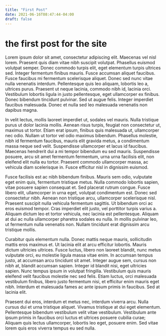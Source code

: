 ```yaml
---
title: "First Post"
date: 2021-06-16T08:47:44-04:00
draft: false
---
```


# the first post for the site

Lorem ipsum dolor sit amet, consectetur adipiscing elit. Maecenas vel nisl lorem. Praesent quis diam vitae nibh suscipit volutpat. Phasellus euismod volutpat semper. Donec commodo turpis elit, eget elementum turpis ultrices sed. Integer fermentum finibus mauris. Fusce accumsan aliquet faucibus. Fusce faucibus mi fermentum scelerisque aliquet. Donec sed nunc vitae nulla venenatis interdum. Pellentesque quis leo aliquam, lobortis leo a, ultrices purus. Praesent ut neque lacinia, commodo nibh id, lacinia orci. Vestibulum lobortis ligula in justo pellentesque, eget ullamcorper ex finibus. Donec bibendum tincidunt pulvinar. Sed ut augue felis. Integer imperdiet faucibus malesuada. Donec et nulla sed leo malesuada venenatis non dapibus magna.

In velit lectus, mollis laoreet imperdiet ut, sodales vel mauris. Nulla tristique purus ut dolor lacinia mollis. Aenean risus turpis, feugiat non consectetur ut, maximus ut tortor. Etiam erat ipsum, finibus quis malesuada ut, ullamcorper nec odio. Nullam ut tortor vel odio maximus bibendum. Phasellus molestie, nibh id fermentum faucibus, mauris elit gravida metus, a condimentum massa neque sed velit. Suspendisse ullamcorper et lacus id faucibus. Maecenas hendrerit dui a mi tempor bibendum eu sed mauris. Suspendisse posuere, arcu sit amet fermentum fermentum, urna urna facilisis elit, non eleifend elit nulla eu tortor. Praesent commodo ullamcorper massa, ac vehicula diam scelerisque in. Fusce efficitur nisl in dignissim euismod.

Fusce facilisis est ac nibh bibendum finibus. Mauris sem odio, vulputate eget enim quis, fermentum tristique metus. Nulla commodo lobortis sapien, vitae posuere sapien consequat et. Sed placerat rutrum congue. Fusce libero elit, ullamcorper in urna eget, volutpat condimentum est. Donec sed consectetur nibh. Aenean non tristique arcu, ullamcorper scelerisque nisl. Praesent suscipit nulla vehicula fermentum sagittis. Ut bibendum orci ac eros euismod tempor. Cras imperdiet elit justo, vel porttitor turpis varius a. Aliquam dictum leo et tortor vehicula, nec lacinia est pellentesque. Aliquam at dui ac nulla ullamcorper pharetra sodales eu nulla. In mollis pulvinar leo, ut fermentum nulla venenatis non. Nullam tincidunt erat dignissim arcu tristique mollis.

Curabitur quis elementum nulla. Donec mattis neque mauris, sollicitudin mattis eros maximus et. Ut lacinia elit at arcu efficitur lobortis. Mauris dictum ultricies ultrices. Fusce luctus, libero non laoreet blandit, nunc metus vulputate orci, eu molestie ligula massa vitae enim. In accumsan tempus justo, at accumsan arcu tincidunt sit amet. Integer augue sem, cursus non nibh at, blandit accumsan sapien. Integer id blandit nisi, eget ultricies sapien. Nunc tempus ipsum in volutpat fringilla. Vestibulum quis mauris eleifend velit faucibus molestie nec sed felis. Etiam luctus, orci malesuada vestibulum finibus, libero justo fermentum nisi, et efficitur enim mauris eget nibh. Interdum et malesuada fames ac ante ipsum primis in faucibus. Sed at lacinia elit.

Praesent dui eros, interdum et metus nec, interdum viverra arcu. Nulla cursus dui et urna tristique aliquet. Vivamus tristique at dui eget elementum. Pellentesque bibendum vestibulum velit vitae vestibulum. Vestibulum ante ipsum primis in faucibus orci luctus et ultrices posuere cubilia curae; Aliquam quis lectus ullamcorper, lobortis leo eget, posuere enim. Sed vitae lorem quis eros viverra tempus eu sed nulla.
